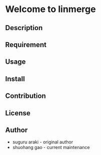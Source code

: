 #  Welcome to linmerge



## Description

## Requirement

## Usage

## Install

## Contribution

## License

## Author 
* suguru araki - original author
* shuohang gao - current maintenance 